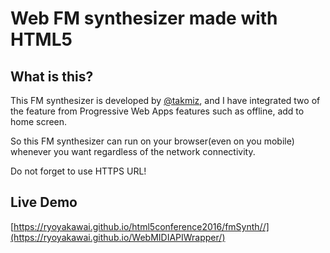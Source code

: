 # Web FM synthesizer made with HTML5

## What is this?
This FM synthesizer is developed by [@takmiz](https://twitter.com/takmiz), and I have integrated two of the feature from Progressive Web Apps features such as offline, add to home screen.

So this FM synthesizer can run on your browser(even on you mobile) whenever you want regardless of the network connectivity.

Do not forget to use HTTPS URL!

## Live Demo
[https://ryoyakawai.github.io/html5conference2016/fmSynth//](https://ryoyakawai.github.io/WebMIDIAPIWrapper/)
